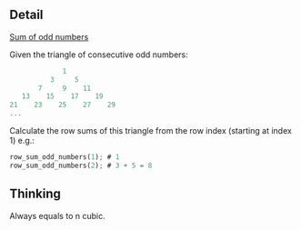 ## Detail

[Sum of odd numbers](https://www.codewars.com/kata/55fd2d567d94ac3bc9000064)

Given the triangle of consecutive odd numbers:

```rust
             1
          3     5
       7     9    11
   13    15    17    19
21    23    25    27    29
...
```

Calculate the row sums of this triangle from the row index (starting at index 1) e.g.:

```rust
row_sum_odd_numbers(1); # 1
row_sum_odd_numbers(2); # 3 + 5 = 8
```

## Thinking

Always equals to n cubic.